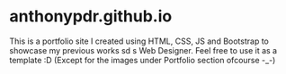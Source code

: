 # anthonypdr.github.io
This is a portfolio site I created using HTML, CSS, JS and Bootstrap to showcase my previous works sd s Web Designer. Feel free to use it as a template :D (Except for the images under Portfolio section ofcourse -_-)